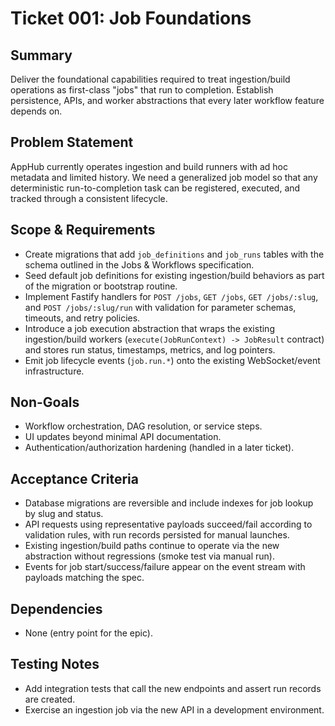 # Ticket 001: Job Foundations

## Summary
Deliver the foundational capabilities required to treat ingestion/build operations as first-class "jobs" that run to completion. Establish persistence, APIs, and worker abstractions that every later workflow feature depends on.

## Problem Statement
AppHub currently operates ingestion and build runners with ad hoc metadata and limited history. We need a generalized job model so that any deterministic run-to-completion task can be registered, executed, and tracked through a consistent lifecycle.

## Scope & Requirements
- Create migrations that add `job_definitions` and `job_runs` tables with the schema outlined in the Jobs & Workflows specification.
- Seed default job definitions for existing ingestion/build behaviors as part of the migration or bootstrap routine.
- Implement Fastify handlers for `POST /jobs`, `GET /jobs`, `GET /jobs/:slug`, and `POST /jobs/:slug/run` with validation for parameter schemas, timeouts, and retry policies.
- Introduce a job execution abstraction that wraps the existing ingestion/build workers (`execute(JobRunContext) -> JobResult` contract) and stores run status, timestamps, metrics, and log pointers.
- Emit job lifecycle events (`job.run.*`) onto the existing WebSocket/event infrastructure.

## Non-Goals
- Workflow orchestration, DAG resolution, or service steps.
- UI updates beyond minimal API documentation.
- Authentication/authorization hardening (handled in a later ticket).

## Acceptance Criteria
- Database migrations are reversible and include indexes for job lookup by slug and status.
- API requests using representative payloads succeed/fail according to validation rules, with run records persisted for manual launches.
- Existing ingestion/build paths continue to operate via the new abstraction without regressions (smoke test via manual run).
- Events for job start/success/failure appear on the event stream with payloads matching the spec.

## Dependencies
- None (entry point for the epic).

## Testing Notes
- Add integration tests that call the new endpoints and assert run records are created.
- Exercise an ingestion job via the new API in a development environment.
